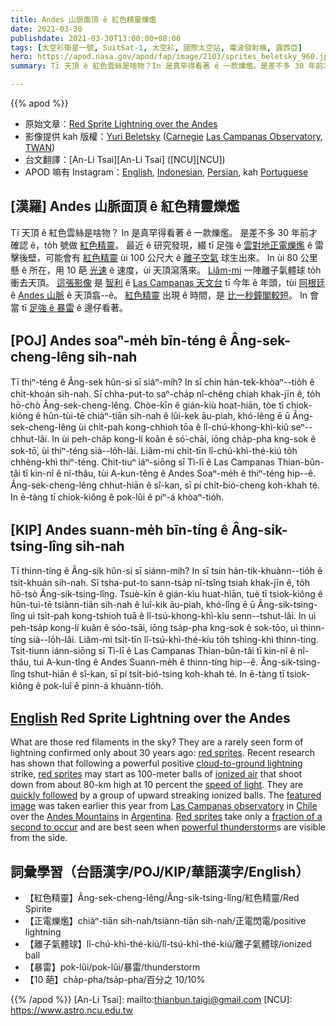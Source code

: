 ```yaml
---
title: Andes 山脈面頂 ê 紅色精靈爍爁
date: 2021-03-30
publishdate: 2021-03-30T13:00:00+08:00
tags: [太空衫衛星一號, SuitSat-1, 太空衫, 國際太空站, 電波發射機, 露西亞]
hero: https://apod.nasa.gov/apod/fap/image/2103/sprites_beletsky_960.jpg
summary: Tī 天頂 ê 紅色雲絲是啥物？In 是真罕得看著 ê 一款爍爁。是差不多 30 年前才確認 ê，to̍h 號做紅色精靈。

---
```


{{% apod %}}

- 原始文章：[Red Sprite Lightning over the Andes](https://apod.nasa.gov/apod/ap210330.html)
- 影像提供 kah 版權：[Yuri Beletsky][Yuri Beletsky] ([Carnegie][Carnegie] [Las Campanas Observatory][Las Campanas Observatory], [TWAN][TWAN])
- 台文翻譯：[An-Li Tsai][An-Li Tsai] ([NCU][NCU])
- APOD 嘛有 Instagram：[English][English], [Indonesian][Indonesian], [Persian][Persian], kah [Portuguese][Portuguese]

## [漢羅] Andes 山脈面頂 ê 紅色精靈爍爁

Tī 天頂 ê 紅色雲絲是啥物？
In 是真罕得看著 ê 一款爍爁。
是差不多 30 年前才確認 ê，to̍h 號做 [紅色精靈][red sprites1]。
最近 ê 研究發現，綴 tī 足強 ê [雲對地正電爍爁][cloud-to-ground lightning] ê 雷擊後壁，可能會有 [紅色精靈][red sprites2] ùi 100 公尺大 ê [離子空氣][ionized air] 球生出來。
In ùi 80 公里懸 ê 所在，用 10 葩 [光速][speed of light] ê 速度，ùi 天頂瀉落來。
[Liâm-mi][quickly followed] 一陣離子氣體球 to̍h 衝去天頂。
[這張影像][featured image] 是 [智利][Chile] ê [Las Campanas 天文台][Las Campanas observatory] tī 今年 ê 年頭，tùi [阿根廷][Argentina] ê [Andes 山脈][Andes Mountains] ê 天頂翕--ê。
[紅色精靈][Red sprites] 出現 ê 時間，是 [比一秒鐘閣較短][fraction of a second to occur]。
In 會當 tī [足強 ê 暴雷][powerful thunderstorm] ê 邊仔看著。


## [POJ] Andes soaⁿ-me̍h bīn-téng ê Âng-sek-cheng-lêng sih-nah

Tī thiⁿ-téng ê Âng-sek hûn-si sī siáⁿ-mih?
In sī chin hán-tek-khòaⁿ--tio̍h ê chi̍t-khoán sih-nah.
Sī chha-put-to saⁿ-cha̍p nî-chêng chiah khak-jīn ê, to̍h hō-chò Âng-sek-cheng-lêng.
Chòe-kīn ê gián-kiù hoat-hiān, tòe tī chiok-kiông ê hûn-tùi-tē chiàⁿ-tiān sih-nah ê lûi-kek āu-piah, khó-lêng ē ū Âng-sek-cheng-lêng ùi chi̍t-pah kong-chhioh tōa ê lî-chú-khong-khì-kiû seⁿ--chhut-lâi.
In ùi peh-cha̍p kong-lí koân ê só͘-chāi, iōng cha̍p-pha kng-sok ê sok-tō͘, ùi thiⁿ-téng sià--lo̍h-lâi.
Liâm-mi chi̍t-tīn lî-chú-khì-thé-kiú to̍h chhèng-khì thiⁿ-téng.
Chit-tiuⁿ iáⁿ-siōng sī Tì-lī ê Las Campanas Thian-bûn-tâi tī kin-nî ê nî-thâu, tùi A-kun-têng ê Andes Soaⁿ-me̍h ê thiⁿ-téng hip--ê.
Âng-sek-cheng-lêng chhut-hiān ê sî-kan, sī pí chi̍t-bió-cheng koh-khah té.
In ē-tàng tī chiok-kiông ê pok-lûi ê piⁿ-á khòaⁿ-tio̍h.


## [KIP] Andes suann-me̍h bīn-tíng ê Âng-sik-tsing-lîng sih-nah

Tī thinn-tíng ê Âng-sik hûn-si sī siánn-mih?
In sī tsin hán-tik-khuànn--tio̍h ê tsi̍t-khuán sih-nah.
Sī tsha-put-to sann-tsa̍p nî-tsîng tsiah khak-jīn ê, to̍h hō-tsò Âng-sik-tsing-lîng.
Tsuè-kīn ê gián-kìu huat-hiān, tuè tī tsiok-kiông ê hûn-tuì-tē tsiànn-tiān sih-nah ê luî-kik āu-piah, khó-lîng ē ū Âng-sik-tsing-lîng uì tsi̍t-pah kong-tshioh tuā ê lî-tsú-khong-khì-kîu senn--tshut-lâi.
In uì peh-tsa̍p kong-lí kuân ê sóo-tsāi, iōng tsa̍p-pha kng-sok ê sok-tōo, uì thinn-tíng sià--lo̍h-lâi.
Liâm-mi tsi̍t-tīn lî-tsú-khì-thé-kíu to̍h tshìng-khì thinn-tíng.
Tsit-tiunn iánn-siōng sī Tì-lī ê Las Campanas Thian-bûn-tâi tī kin-nî ê nî-thâu, tuì A-kun-tîng ê Andes Suann-me̍h ê thinn-tíng hip--ê.
Âng-sik-tsing-lîng tshut-hiān ê sî-kan, sī pí tsi̍t-bió-tsing koh-khah té.
In ē-tàng tī tsiok-kiông ê pok-luî ê pinn-á khuànn-tio̍h.



## [English] Red Sprite Lightning over the Andes

What are those red filaments in the sky? They are a rarely seen form of lightning confirmed only about 30 years ago: [red sprites][red sprites1]. Recent research has shown that following a powerful positive [cloud-to-ground lightning][cloud-to-ground lightning] strike, [red sprites][red sprites2] may start as 100-meter balls of [ionized air][ionized air] that shoot down from about 80-km high at 10 percent the [speed of light][speed of light]. They are [quickly followed][quickly followed] by a group of upward streaking ionized balls. The [featured image][featured image] was taken earlier this year from [Las Campanas observatory][Las Campanas observatory] in [Chile][Chile] over the [Andes Mountains][Andes Mountains] in [Argentina][Argentina]. [Red sprites][Red sprites] take only a [fraction of a second to occur][fraction of a second to occur] and are best seen when [powerful thunderstorm][powerful thunderstorm]s are visible from the side.

## 詞彙學習（台語漢字/POJ/KIP/華語漢字/English）

- 【紅色精靈】Âng-sek-cheng-lêng/Âng-sik-tsing-lîng/紅色精靈/Red Spirite
- 【正電爍爁】chiàⁿ-tiān sih-nah/tsiànn-tiān sih-nah/正電閃電/positive lightning
- 【離子氣體球】lî-chú-khì-thé-kiú/lî-tsú-khì-thé-kiú/離子氣體球/ionized ball
- 【暴雷】pok-lûi/pok-lûi/暴雷/thunderstorm
- 【10 葩】cha̍p-pha/tsa̍p-pha/百分之 10/10%



{{% /apod %}}
[An-Li Tsai]: mailto:thianbun.taigi@gmail.com
[NCU]: https://www.astro.ncu.edu.tw

[Yuri Beletsky]: https://www.instagram.com/yuribeletsky/
[Carnegie]: http://carnegiescience.edu/
[Las Campanas Observatory]: http://www.lco.cl/
[TWAN]: https://twanight.org/about/

[English]: https://www.instagram.com/astronomypicturesdaily/
[Indonesian]: https://www.instagram.com/apod.id/
[Persian]: https://www.instagram.com/avastarapod/
[Portuguese]: https://www.instagram.com/apodbrasil/

[red sprites1]: https://en.wikipedia.org/wiki/Red_sprite
[cloud-to-ground lightning]: https://apod.nasa.gov/apod/fap/ap120723.html
[red sprites2]: https://apod.nasa.gov/apod/fap/ap120829.html
[ionized air]: https://en.wikipedia.org/wiki/Ionized-air_glow
[speed of light]: https://www.nasa.gov/feature/goddard/2019/three-ways-to-travel-at-nearly-the-speed-of-light
[quickly followed]: https://www.youtube.com/watch?v=ATmpgZoMRM0
[featured image]: https://www.instagram.com/p/B7GbaUhJWAh/
[Las Campanas observatory]: http://www.lco.cl/?page_id=233
[Chile]: https://en.wikipedia.org/wiki/Chile
[Andes Mountains]: https://youtu.be/LUyJHG2u5DM
[Argentina]: https://en.wikipedia.org/wiki/Argentina
[Red sprites]: https://earthweb.ess.washington.edu/space/AtmosElec/spriteinfo.html
[fraction of a second to occur]: https://apod.nasa.gov/apod/fap/ap210104.html
[powerful thunderstorm]: https://apod.nasa.gov/apod/fap/ap130505.html
